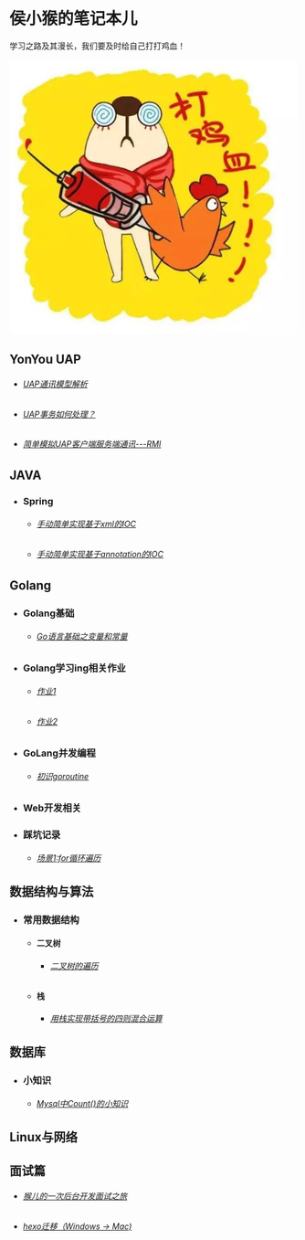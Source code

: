 #                                               侯小猴的笔记本儿

学习之路及其漫长，我们要及时给自己打打鸡血！

![](https://github.com/stevenhoukai/myblog/blob/main/images/timg.jpg)

## **YonYou UAP**

- ###### *[UAP通讯模型解析](https://stevenhoukai.github.io/2019/07/19/20190719-2/)*

- ###### *[UAP事务如何处理？](https://stevenhoukai.github.io/2019/07/24/20190724/)*

- ###### *[简单模拟UAP客户端服务端通讯---RMI](https://stevenhoukai.github.io/2019/08/05/20190805/)*

## **JAVA**

- ### **Spring**

  - ###### *[手动简单实现基于xml的IOC](https://stevenhoukai.github.io/2020/01/28/20200127springioc/)*

  - ###### *[手动简单实现基于annotation的IOC](https://stevenhoukai.github.io/2020/01/29/springioc-anno/)*

## **Golang**

- ### **Golang基础**

  -  ###### *[Go语言基础之变量和常量]()*

- ### **Golang学习ing相关作业**

  - ###### *[作业1](https://stevenhoukai.github.io/2020/11/26/20201127-golangprectice1/)*

  - ###### *[作业2](https://stevenhoukai.github.io/2020/11/28/20201128-golangprectice2/)*

- ### **GoLang并发编程**

  - ###### *[初识goroutine](https://stevenhoukai.github.io/2020/12/04/20201204-goroutine/)*

- ### **Web开发相关**

- ### **踩坑记录**

  - ###### *[场景1:for循环遍历](https://stevenhoukai.github.io/2020/12/04/20201204-xxxx/)*

## **数据结构与算法**

- ###  常用数据结构

  - #### **二叉树**

    - ######  *[二叉树的遍历](https://stevenhoukai.github.io/2020/11/26/20201126-blbinarytree/)*
  
  - ####  **栈**
  
    - ######  *[用栈实现带括号的四则混合运算](https://stevenhoukai.github.io/2020/11/25/20201125-selfcomputer/)*

## **数据库**

- ### 小知识

  - ###### *[Mysql中Count()的小知识](https://stevenhoukai.github.io/2021/08/12/20210812-explainCount/)*

## **Linux与网络**

## **面试篇**

- ###### *[猴儿的一次后台开发面试之旅](https://stevenhoukai.github.io/2020/11/21/20201121-ms1/)* 

- ###### *[hexo迁移（Windows -> Mac)](https://stevenhoukai.github.io/2020/12/18/20201218-HexoTransferWindowsToMac/)* 

